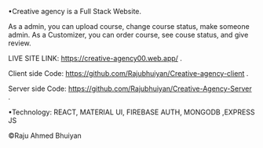 •Creative agency is a Full Stack Website.

As a admin, you can upload course, change course status, make someone admin.
As a Customizer, you can order course, see couse status, and give review.





LIVE SITE LINK: https://creative-agency00.web.app/ .


Client side Code: https://github.com/Rajubhuiyan/Creative-agency-client .

Server side Code: https://github.com/Rajubhuiyan/Creative-Agency-Server .



•Technology: REACT, MATERIAL UI, FIREBASE AUTH, MONGODB ,EXPRESS JS


©Raju Ahmed Bhuiyan
